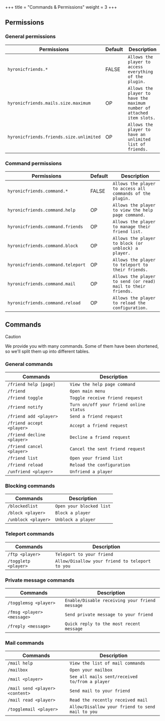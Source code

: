 +++
title = "Commands & Permissions"
weight = 3
+++

## Permissions

### General permissions

| Permissions | Default | Description |
| --- | --- | --- |
| `hyronicfriends.*` | FALSE | `Allows the player to access everything of the plugin.` |
| `hyronicfriends.mails.size.maximum` | OP  | `Allows the player to have the maximum number of attached item slots.` |
| `hyronicfriends.friends.size.unlimited` | OP  | `Allows the player to have an unlimited list of friends.` |

### Command permissions

| Permissions | Default | Description |
| --- | --- | --- |
| `hyronicfriends.command.*` | FALSE | `Allows the player to access all commands of the plugin.` |
| `hyronicfriends.command.help` | OP  | `Allows the player to view the help page command.` |
| `hyronicfriends.command.friends` | OP  | `Allows the player to manage their friend list.` |
| `hyronicfriends.command.block` | OP  | `Allows the player to block (or unblock) a player.` |
| `hyronicfriends.command.teleport` | OP  | `Allows the player to teleport to their friends.` |
| `hyronicfriends.command.mail` | OP  | `Allows the player to send (or read) mail to their friends.` |
| `hyronicfriends.command.reload` | OP  | `Allows the player to reload the configuration.` |

## Commands

> [!CAUTION]
> We provide you with many commands. Some of them have been shortened, so we'll split them up into different tables.

### General commands

| Commands | Description |
| --- | --- |
| `/friend help [page]` | `View the help page command` |
| `/friend` | `Open main menu` |
| `/friend toggle` | `Toggle receive friend request` |
| `/friend notify` | `Turn on/off your friend online status` |
| `/friend add <player>` | `Send a friend request` |
| `/friend accept <player>` | `Accept a friend request` |
| `/friend decline <player>` | `Decline a friend request` |
| `/friend cancel <player>` | `Cancel the sent friend request` |
| `/friend list` | `Open your friend list` |
| `/friend reload` | `Reload the configuration` |
| `/unfriend <player>` | `Unfriend a player` |

### Blocking commands

| Commands | Description |
| --- | --- |
| `/blockedlist` | `Open your blocked list` |
| `/block <player>` | `Block a player` |
| `/unblock <player>` | `Unblock a player` |

### Teleport commands

| Commands | Description |
| --- | --- |
| `/ftp <player>` | `Teleport to your friend` |
| `/toggletp <player>` | `Allow/Disallow your friend to teleport to you` |

### Private message commands

| Commands | Description |
| --- | --- |
| `/togglemsg <player>` | `Enable/Disable receiving your friend message` |
| `/fmsg <player> <message>` | `Send private message to your friend` |
| `/freply <message>` | `Quick reply to the most recent message` |

### Mail commands

| Commands | Description |
| --- | --- |
| `/mail help` | `View the list of mail commands` |
| `/mailbox` | `Open your mailbox` |
| `/mail <player>` | `See all mails sent/received to/from a player` |
| `/mail send <player> <content>` | `Send mail to your friend` |
| `/mail read <player>` | `Read the recently received mail` |
| `/togglemail <player>` | `Allow/Disallow your friend to send mail to you` |
